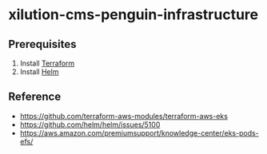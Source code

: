 # xilution-cms-penguin-infrastructure

## Prerequisites

1. Install [Terraform](https://www.terraform.io/)
1. Install [Helm](https://helm.sh/)

## Reference

* https://github.com/terraform-aws-modules/terraform-aws-eks
* https://github.com/helm/helm/issues/5100
* https://aws.amazon.com/premiumsupport/knowledge-center/eks-pods-efs/
